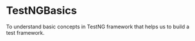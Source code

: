 # TestNGBasics
To understand basic concepts in TestNG framework that helps us to build a test framework.
